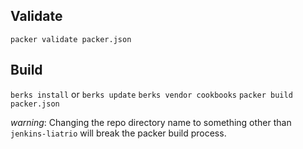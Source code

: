 ## Validate
`packer validate packer.json`

## Build
`berks install` or `berks update`
`berks vendor cookbooks`
`packer build packer.json`

*warning*: Changing the repo directory name to something other than `jenkins-liatrio`
will break the packer build process.

